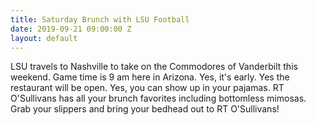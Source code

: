 ```yaml
---
title: Saturday Brunch with LSU Football
date: 2019-09-21 09:00:00 Z
layout: default
---
```


LSU travels to Nashville to take on the Commodores of Vanderbilt this weekend. Game time is 9 am here in Arizona. Yes, it's early. Yes the restaurant will be open. Yes, you can show up in your pajamas. RT O'Sullivans has all your brunch favorites including bottomless mimosas. Grab your slippers and bring your bedhead out to RT O'Sullivans!